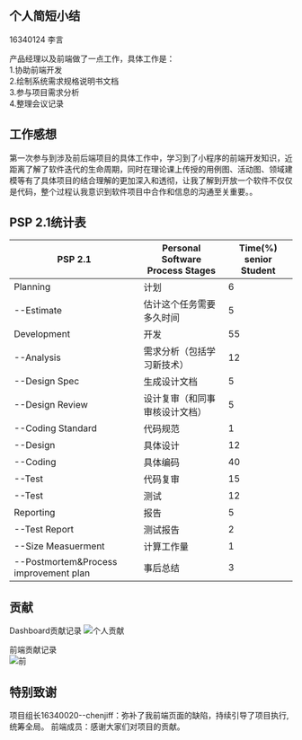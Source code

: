 ## 个人简短小结
16340124 李言  

产品经理以及前端做了一点工作，具体工作是：  
1.协助前端开发    
2.绘制系统需求规格说明书文档  
3.参与项目需求分析  
4.整理会议记录  

## 工作感想
第一次参与到涉及前后端项目的具体工作中，学习到了小程序的前端开发知识，近距离了解了软件迭代的生命周期，同时在理论课上传授的用例图、活动图、领域建模等有了具体项目的结合理解的更加深入和透彻，让我了解到开放一个软件不仅仅是代码，整个过程认我意识到软件项目中合作和信息的沟通至关重要。。
  
## PSP 2.1统计表  

|PSP 2.1  | Personal Software Process Stages | Time(%) senior Student  | 
|--|--|--
| Planning |计划  |6
|--Estimate|估计这个任务需要多久时间|5
|Development|开发|55
|--Analysis|需求分析（包括学习新技术）|12
|--Design Spec|生成设计文档|5
|--Design Review|设计复审（和同事审核设计文档）|5
|--Coding Standard|代码规范|1
|--Design|具体设计|12
|--Coding|具体编码|40
|--Test|代码复审|15
|--Test|测试|12
|Reporting|报告|5
|--Test Report|测试报告|2
|--Size Measuerment|计算工作量|1
|--Postmortem&Process improvement plan|事后总结|3

## 贡献  
Dashboard贡献记录
![个人贡献]()  
  
前端贡献记录  
![前]()  

## 特别致谢
项目组长16340020--chenjiff：弥补了我前端页面的缺陷，持续引导了项目执行,统筹全局。
前端成员：感谢大家们对项目的贡献。  
